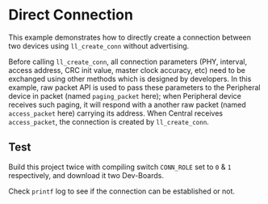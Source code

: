 # Direct Connection

This example demonstrates how to directly create a connection between
two devices using `ll_create_conn` without advertising.

Before calling `ll_create_conn`, all connection parameters (PHY, interval,
access address, CRC init value, master clock accuracy, etc) need to be exchanged using
other methods which is designed by developers. In this example, raw packet API is used
to pass these parameters to the Peripheral device in packet (named `paging_packet` here);
when Peripheral device receives such paging, it will respond with a another raw packet
(named `access_packet` here) carrying its address. When Central receives `access_packet`,
the connection is created by `ll_create_conn`.

## Test

Build this project twice with compiling switch `CONN_ROLE` set to `0` & `1` respectively,
and download it two Dev-Boards.

Check `printf` log to see if the connection can be established or not.
